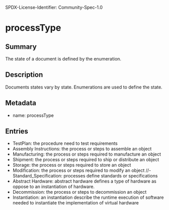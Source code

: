 SPDX-License-Identifier: Community-Spec-1.0

# processType

## Summary

The state of a document is defined by the enumeration.

## Description

Documents states vary by state. Enumerations are used to define the state.

## Metadata

- name: processType

## Entries

- TestPlan: the procedure need to test requirements
- Assembly Instructions: the process or steps to assemble an object 
- Manufacturing:  the process or steps required to manufacture an object 
- Shipment: the process or steps required to ship or distribute an object 
- Storage: the process or steps required to store an object 
- Modification: the process or steps required to modify an object 
//- Standard_Specification: processes define standards or specifications
- Abstract Hardware: abstract hardware defines a type of hardware as oppose to an instantiation of hardware. 
- Decommission: the process or steps to decommission an object 
- Instantiation: an instantiation describe the runtime execution of software needed to instantiate the implementation of virtual hardware 

